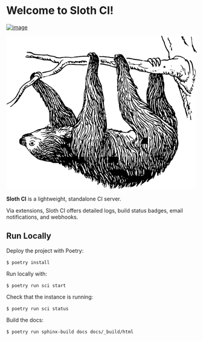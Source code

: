 # Welcome to Sloth CI!

[![image](https://img.shields.io/pypi/v/sloth-ci.svg)](https://pypi.org/project/sloth-ci)


![Logo](sloth.png)


**Sloth CI** is a lightweight, standalone CI server.

Via extensions, Sloth CI offers detailed logs, build status badges, email notifications, and webhooks. 


## Run Locally

Deploy the project with Poetry:
```
$ poetry install
```

Run locally with:
```
$ poetry run sci start
```

Check that the instance is running:
```
$ poetry run sci status
```

Build the docs:
```
$ poetry run sphinx-build docs docs/_build/html
```
